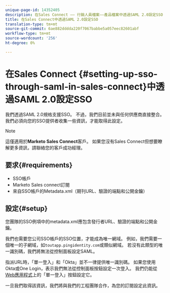 ```yaml
---
unique-page-id: 14352405
description: 在Sales Connect —— 行銷人員檔案——產品檔案中透過SAML 2.0設定SSO
title: 在Sales Connect中透過SAML 2.0設定SSO
translation-type: tm+mt
source-git-commit: 6ae882dddda220f7067babbe5a057eec82601abf
workflow-type: tm+mt
source-wordcount: '256'
ht-degree: 0%

---
```



# 在Sales Connect {#setting-up-sso-through-saml-in-sales-connect}中透過SAML 2.0設定SSO

我們透過SAML 2.0規格支援SSO。 不過，我們目前並未與任何供應商直接整合。 我們必須向您的SSO提供者收集一些資訊，才能取得此設定。

>[!NOTE]
>
>這僅適用於&#x200B;**Marketo Sales Connect**&#x200B;客戶。 如果您沒有Sales Connect但想要瞭解更多資訊，請聯絡您的客戶成功經理。

## 要求{#requirements}

* SSO帳戶
* Marketo Sales connect訂閱
* 來自SSO帳戶的Metadata.xml（期刊URL、驗證的端點和公開金鑰）

## 設定{#setup}

您團隊的SSO例項中的metadata.xml應包含發行者URL、驗證的端點和公開金鑰。

我們也需要您公司SSO帳戶的SSO位置，才能成為唯一網域。 例如，我們需要一個唯一的子網域，如`toutapp.pingidentity.com`或類似網域。 若沒有此類型的唯一識別碼，我們將無法從控制面板設定SAML。

指派URL時，「單一登入」和「Okta」並不一律提供唯一識別碼。 如果您使用Okta或One Login，表示我們無法從控制面板按鈕設定一次登入。 我們仍能從[Web應用程式](https://toutapp.com/login)上的「單一登入」按鈕設定它。

一旦我們取得該資訊，我們將與我們的工程團隊合作，為您的訂閱設定此資訊。
